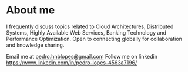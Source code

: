 # About me
I frequently discuss topics related to Cloud Architectures, Distributed Systems, Highly Available Web Services, Banking Technology and Performance Optimization. Open to connecting globally for collaboration and knowledge sharing.

Email me at pedro.hnblopes@gmail.com
Follow me on linkedin [<https://www.linkedin.com/in/pedro-lopes-4563a7196/>](https://www.linkedin.com/in/pedro-lopes-4563a7196/)